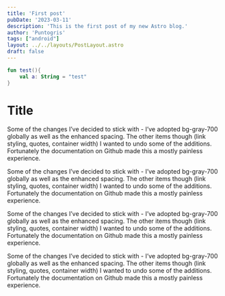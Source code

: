```yaml
---
title: 'First post'
pubDate: '2023-03-11'
description: 'This is the first post of my new Astro blog.'
author: 'Puntogris'
tags: ["android"]
layout: ../../layouts/PostLayout.astro
draft: false
---
```


```kotlin
fun test(){
    val a: String = "test"
}
```

# Title

Some of the changes I’ve decided to stick with - I’ve adopted bg-gray-700 globally as well as the enhanced spacing. The other items though (link styling, quotes, container width) I wanted to undo some of the additions. Fortunately the documentation on Github made this a mostly painless experience.

Some of the changes I’ve decided to stick with - I’ve adopted bg-gray-700 globally as well as the enhanced spacing. The other items though (link styling, quotes, container width) I wanted to undo some of the additions. Fortunately the documentation on Github made this a mostly painless experience.

Some of the changes I’ve decided to stick with - I’ve adopted bg-gray-700 globally as well as the enhanced spacing. The other items though (link styling, quotes, container width) I wanted to undo some of the additions. Fortunately the documentation on Github made this a mostly painless experience.

Some of the changes I’ve decided to stick with - I’ve adopted bg-gray-700 globally as well as the enhanced spacing. The other items though (link styling, quotes, container width) I wanted to undo some of the additions. Fortunately the documentation on Github made this a mostly painless experience.
